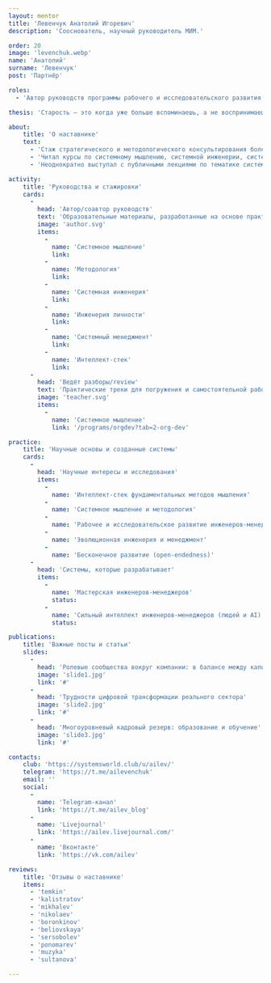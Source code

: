 ```yaml
---
layout: mentor
title: 'Левенчук Анатолий Игоревич'
description: 'Сооснователь, научный руководитель МИМ.'

order: 20
image: 'levenchuk.webp'
name: 'Анатолий'
surname: 'Левенчук'
post: 'Партнёр'

roles:
  - 'Автор руководств программы рабочего и исследовательского развития инженеров-менеджеров'

thesis: 'Старость — это когда уже больше вспоминаешь, а не воспринимаешь.'

about:
    title: 'О наставнике'
    text:
      - 'Стаж стратегического и методологического консультирования более тридцати пяти лет. Его&nbsp;клиентами были Банк России, Федеральная Комиссия по рынку ценных бумаг, Минэкономразвития, РАО «ЕЭС России», ОГК-1, Омскэнерго, Дальэнерго, НП АТС, ЭнергоСтройИнвест-Холдинг, группа E4, Концерн Росэнергоатом, ВНИИАЭС, НИАЭП, Судоэкспорт, ВНИИХОЛОДМАШ-холдинг, СГК, УрФУ и многие другие крупные организации.'
      - 'Читал курсы по системному мышлению, системной инженерии, системному менеджменту и предпринимательству, усилению интеллекта в МФТИ, МИФИ, УрФУ, СФУ, РАНХиГС, НИУ ВШЭ, корпоративной Академии Росатома, межвузовской инженерной магистратуре Новосибирска, Мастерской инженеров-менеджеров (бывшая ШСМ).'
      - 'Неоднократно выступал с публичными лекциями по тематике системного мышления, системной инженерии и системного менеджмента, стратегирования, искусственного интеллекта и технологий усиления человеческого интеллекта. Автор многочисленных курсов и вузовских учебников.'

activity:
    title: 'Руководства и стажировки'
    cards:
      -
        head: 'Автор/соавтор руководств'
        text: 'Образовательные материалы, разработанные на основе практики и исследований'
        image: 'author.svg'
        items:
          -
            name: 'Cистемное мышление'
            link:
          -
            name: 'Методология'
            link:
          -
            name: 'Системная инженерия'
            link:
          -
            name: 'Инженерия личности'
            link:
          -
            name: 'Системный менеджмент'
            link:
          -
            name: 'Интеллект-стек'
            link:
      -
        head: 'Ведёт разборы/review'
        text: 'Практические треки для погружения и самостоятельной работы'
        image: 'teacher.svg'
        items:
          -
            name: 'Cистемное мышление'
            link: '/programs/orgdev?tab=2-org-dev'

practice:
    title: 'Научные основы и созданные системы'
    cards:
      -
        head: 'Научные интересы и исследования'
        items:
          -
            name: 'Интеллект-стек фундаментальных методов мышления'
          -
            name: 'Системное мышление и методология'
          -
            name: 'Рабочее и исследовательское развитие инженеров-менеджеров'
          -
            name: 'Эволюционная инженерия и менеджмент'
          -
            name: 'Бесконечное развитие (open-endedness)'
      -
        head: 'Системы, которые разрабатывает'
        items:
          -
            name: 'Мастерская инженеров-менеджеров'
            status:
          -
            name: 'Сильный интеллект инженеров-менеджеров (людей и AI)'
            status:

publications:
    title: 'Важные посты и статьи'
    slides:
      -
        head: 'Ролевые сообщества вокруг компании: в балансе между капитализмом и социализмом'
        image: 'slide1.jpg'
        link: '#'
      -
        head: 'Трудности цифровой трансформации реального сектора'
        image: 'slide2.jpg'
        link: '#'
      -
        head: 'Многоуровневый кадровый резерв: образование и обучение'
        image: 'slide3.jpg'
        link: '#'

contacts:
    club: 'https://systemsworld.club/u/ailev/'
    telegram: 'https://t.me/ailevenchuk'
    email: ''
    social:
      -
        name: 'Telegram-канал'
        link: 'https://t.me/ailev_blog'
      -
        name: 'Livejournal'
        link: 'https://ailev.livejournal.com/'
      -
        name: 'Вконтакте'
        link: 'https://vk.com/ailev'

reviews:
    title: 'Отзывы о наставнике'
    items:
      - 'temkin'
      - 'kalistratov'
      - 'mikhalev'
      - 'nikolaev'
      - 'boronkinov'
      - 'beliovskaya'
      - 'sersobolev'
      - 'ponomarev'
      - 'muzyka'
      - 'sultanova'

---
```

